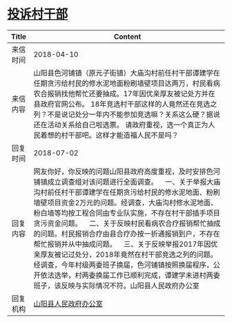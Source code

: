# <a href="http://www.shangluo.gov.cn/zmhd/ldxxxx.jsp?urltype=leadermail.LeaderMailContentUrl&wbtreeid=1112&leadermailid=4641">投诉村干部</a>
| Title |                                                                                                                                                                   Content                                                                                                                                                                    |
|:-----:|----------------------------------------------------------------------------------------------------------------------------------------------------------------------------------------------------------------------------------------------------------------------------------------------------------------------------------------------|
| 来信时间  | 2018-04-10                                                                                                                                                                                                                                                                                                                                   |
| 来信内容  | 山阳县色河铺镇（原元子街镇）大庙沟村前任村干部谭建学在任期贪污给村民的修水泥地面粉刷墙壁项目达两万，村民看病农合报销找他帮忙还要抽成。17年因优亲厚友被记处方并在县政府官网公布。 18年竞选村干部这样的人竟然还在竞选之列？不是说记处分一年内不能参加竞选嘛？关系这么硬？据说还在活动关系给自己啦选票。 请政府重视，选一个真正为人民着想的村干部吧。这样才能造福人民不是吗？                                                                                                                                                     |
| 回复时间  | 2018-07-02                                                                                                                                                                                                                                                                                                                                   |
| 回复内容  | 网友你好，你反映的问题山阳县政府高度重视，及时安排色河铺镇成立调查组对该问题进行全面调查。    一、关于举报大庙沟村前任村干部谭建学在任期贪污给村民的修水泥地面、粉刷墙壁项目资金2万元的问题。经调查，大庙沟村修水泥地面、粉白墙等均按工程合同由专业队实施，不存在村干部插手项目贪污资金问题。    二、关于反映村民看病农合疗报销帮忙抽成的问题。村民报销合疗由县合疗办按一折通报销到户，不存在帮忙报销并从中抽成问题。    三、关于反映举报2017年因优亲厚友被记过处分，2018年竟然在村干部竞选之列的问题。经调查，今年村级两委班子换届，色河铺镇按照换届程序，公开依法选举，村两委换届工作已顺利完成，谭建学未进村两委班子，该反映与实际情况不符。山阳县人民政府办公室 |
| 回复机构  | <a href="../../category/agencies/山阳县人民政府办公室.md">山阳县人民政府办公室</a>                                                                                                                                                                                                                                                                               |